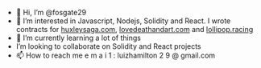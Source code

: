 - 👋 Hi, I’m @fosgate29
- 👀 I’m interested in Javascript, Nodejs, Solidity and React. I wrote contracts for [huxleysaga.com](https://huxleysaga.com/), [lovedeathandart.com](https://www.lovedeathandart.com/) and [lollipop.racing](https://www.lollipop.racing/)
- 🌱 I’m currently learning a lot of things
- I’m looking to collaborate on Solidity and React projects
- 📫 How to reach me e m a i 1 : luizhamilton 2  9  @ gmail.com

<!---
fosgate29/fosgate29 is a ✨ special ✨ repository because its `README.md` (this file) appears on your GitHub profile.
You can click the Preview link to take a look at your changes.
--->
